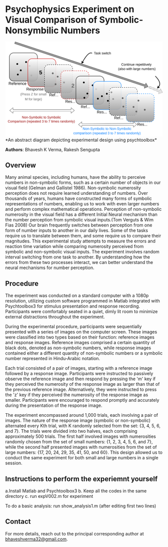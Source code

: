 # Psychophysics Experiment on Visual Comparison of Symbolic-Nonsymbilic Numbers

<img src="ExperimentDesign.png" alt="ApriltagScreen" width="600"/>
*An abstract diagram depicting experimental design using psychtoolbox*

**Authors**: Bhavesh K Verma, Rakesh Sengupta

## Overview
Many animal species, including humans, have the ability to perceive numbers in non-symbolic forms, such as a certain number of objects in our visual field (Gelman and Gallistel 1986). Non-symbolic numerosity perception does not require learned understanding of numbers. Over thousands of years, humans have constructed many forms of symbolic representations of numbers, enabling us to work with even larger numbers and perform complex mathematical operations. Perception of non-symbolic numerosity in the visual field has a different Initial Neural mechanism than the number perception from symbolic visual inputs.(Tom Verguts & Wim Fias 2008) Our brain frequently switches between perception from one form of number inputs to another in our daily lives. Some of the tasks require us to translate between them, and some require us to compare their magnitudes. This experimental study attempts to measure the errors and reaction time variation while comparing numerosity perceived from symbolic and non-symbolic visual inputs. The experiment involves random interval switching from one task to another. By understanding how the errors from these two processes interact, we can better understand the neural mechanisms for number perception.

## Procedure
The experiment was conducted on a standard computer with a 1080p resolution, utilizing custom software programmed in Matlab integrated with Psychtoolbox3 for stimulus presentation and response recording. Participants were comfortably seated in a quiet, dimly lit room to minimize external distractions throughout the experiment.

During the experimental procedure, participants were sequentially presented with a series of images on the computer screen. These images were classified into two types based on their function: reference images and response images. Reference images comprised a certain quantity of black dots, denoted as non-symbolic numbers, while response images contained either a different quantity of non-symbolic numbers or a symbolic number represented in Hindu-Arabic notation.

Each trial consisted of a pair of images, starting with a reference image followed by a response image. Participants were instructed to passively observe the reference image and then respond by pressing the 'm' key if they perceived the numerosity of the response image as larger than that of the previous reference image. Alternatively, they were instructed to press the 'z' key if they perceived the numerosity of the response image as smaller. Participants were encouraged to respond promptly and accurately during the presentation of the response image.

The experiment encompassed around 1,000 trials, each involving a pair of images. The nature of the response image (symbolic or non-symbolic) alternated every Kth trial, with K randomly selected from the set: {3, 4, 5, 6, and 7}. The trials were divided into two halves, each comprising approximately 500 trials. The first half involved images with numerosities randomly chosen from the set of small numbers: {1, 2, 3, 4, 5, 6, and 7}, while the second half presented images with numerosities from the set of large numbers: {17, 20, 24, 29, 35, 41, 50, and 60}. This design allowed us to conduct the same experiment for both small and large numbers in a single session.

## Instructions to perform the experiemnt yourself

a.Install Matlab and Psychtoolbox3
b. Keep all the codes in the same directory
c. run expV002.m for experiment

To do a basic analysis:
run show_analysis1.m (after editing first two lines)


## Contact
For more details, reach out to the principal corresponding author at [bhaveshverma32@gmail.com](mailto:bhaveshverma32@gmail.com).
